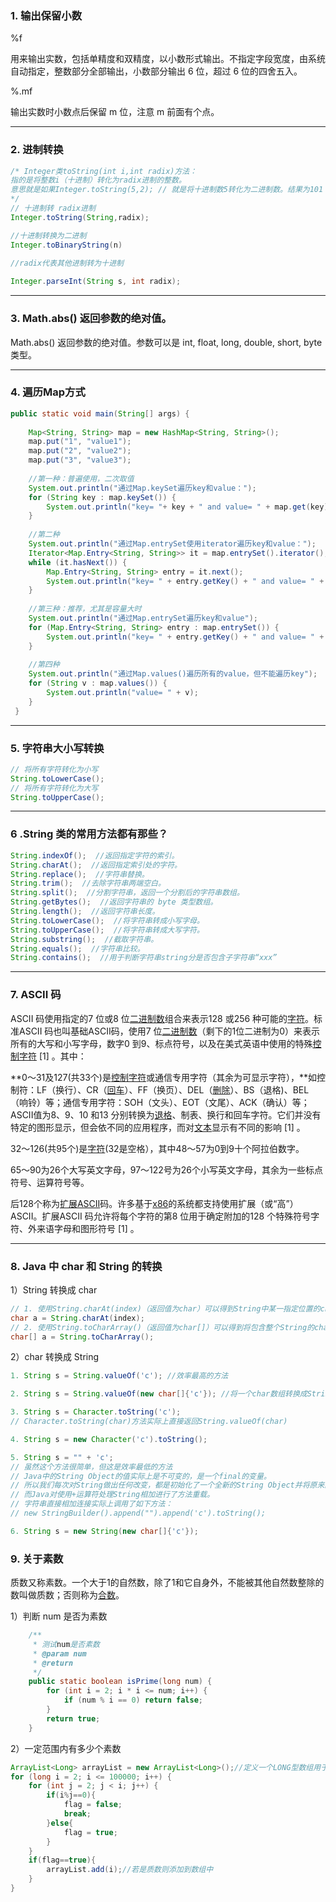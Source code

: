 ### 1. 输出保留小数

%f

用来输出实数，包括单精度和双精度，以小数形式输出。不指定字段宽度，由系统自动指定，整数部分全部输出，小数部分输出 6 位，超过 6 位的四舍五入。

%.mf

输出实数时小数点后保留 m 位，注意 m 前面有个点。

---

### 2. 进制转换

```java
/* Integer类toString(int i,int radix)方法：
指的是将整数i（十进制）转化为radix进制的整数。
意思就是如果Integer.toString(5,2); // 就是将十进制数5转化为二进制数。结果为101；
*/
// 十进制转 radix进制
Integer.toString(String,radix);

//十进制转换为二进制
Integer.toBinaryString(n)
    
//radix代表其他进制转为十进制

Integer.parseInt(String s, int radix);
```

---

### 3. Math.abs() 返回参数的绝对值。

Math.abs() 返回参数的绝对值。参数可以是 int, float, long, double, short, byte类型。

---

### 4. 遍历Map方式

```java
public static void main(String[] args) {
 
    Map<String, String> map = new HashMap<String, String>();
    map.put("1", "value1");
    map.put("2", "value2");
    map.put("3", "value3");
  
    //第一种：普遍使用，二次取值
    System.out.println("通过Map.keySet遍历key和value：");
    for (String key : map.keySet()) {
        System.out.println("key= "+ key + " and value= " + map.get(key));
    }
  
    //第二种
    System.out.println("通过Map.entrySet使用iterator遍历key和value：");
    Iterator<Map.Entry<String, String>> it = map.entrySet().iterator();
    while (it.hasNext()) {
        Map.Entry<String, String> entry = it.next();
        System.out.println("key= " + entry.getKey() + " and value= " + entry.getValue());
    }
  
    //第三种：推荐，尤其是容量大时
    System.out.println("通过Map.entrySet遍历key和value");
    for (Map.Entry<String, String> entry : map.entrySet()) {
        System.out.println("key= " + entry.getKey() + " and value= " + entry.getValue());
    }
 
    //第四种
    System.out.println("通过Map.values()遍历所有的value，但不能遍历key");
    for (String v : map.values()) {
        System.out.println("value= " + v);
    }
 }
```

---

### 5. 字符串大小写转换

```java
// 将所有字符转化为小写
String.toLowerCase();
// 将所有字符转化为大写
String.toUpperCase();
```

---

### 6 .String 类的常用方法都有那些？

```java
String.indexOf();  //返回指定字符的索引。
String.charAt();  //返回指定索引处的字符。
String.replace();  //字符串替换。
String.trim();  //去除字符串两端空白。
String.split();  //分割字符串，返回一个分割后的字符串数组。
String.getBytes();  //返回字符串的 byte 类型数组。
String.length();  //返回字符串长度。
String.toLowerCase();  //将字符串转成小写字母。
String.toUpperCase();  //将字符串转成大写字符。
String.substring();  //截取字符串。
String.equals();  //字符串比较。
String.contains();  //用于判断字符串string分是否包含子字符串“xxx”
```

---

### 7. ASCII 码

ASCII 码使用指定的7 位或8 位[二进制数](https://baike.baidu.com/item/二进制数)组合来表示128 或256 种可能的[字符](https://baike.baidu.com/item/字符)。标准ASCII 码也叫基础ASCII码，使用7 位[二进制数](https://baike.baidu.com/item/二进制数)（剩下的1位二进制为0）来表示所有的大写和小写字母，数字0 到9、标点符号，以及在美式英语中使用的特殊[控制字符](https://baike.baidu.com/item/控制字符) [1] 。其中：

**0～31及127(共33个)是[控制字符](https://baike.baidu.com/item/控制字符)或通信专用字符（其余为可显示字符），**如控制符：LF（换行）、CR（[回车](https://baike.baidu.com/item/回车)）、FF（换页）、DEL（[删除](https://baike.baidu.com/item/删除/13020275)）、BS（退格)、BEL（响铃）等；通信专用字符：SOH（文头）、EOT（文尾）、ACK（确认）等；ASCII值为8、9、10 和13 分别转换为[退格](https://baike.baidu.com/item/退格)、制表、换行和回车字符。它们并没有特定的图形显示，但会依不同的应用程序，而对[文本](https://baike.baidu.com/item/文本)显示有不同的影响 [1] 。

32～126(共95个)是[字符](https://baike.baidu.com/item/字符)(32是空格），其中48～57为0到9十个阿拉伯数字。

65～90为26个大写英文字母，97～122号为26个小写英文字母，其余为一些标点符号、运算符号等。

后128个称为[扩展ASCII](https://baike.baidu.com/item/扩展ASCII)码。许多基于[x86](https://baike.baidu.com/item/x86)的系统都支持使用扩展（或“高”）ASCII。扩展ASCII 码允许将每个字符的第8 位用于确定附加的128 个特殊符号字符、外来语字母和图形符号 [1] 。

---

### 8. Java 中 char 和 String 的转换

1）String 转换成 char

```java
// 1. 使用String.charAt(index)（返回值为char）可以得到String中某一指定位置的char。
char a = String.charAt(index);
// 2. 使用String.toCharArray()（返回值为char[]）可以得到将包含整个String的char数组。这样我们就能够使用从0开始的位置索引来访问string中的任意位置的元素。
char[] a = String.toCharArray();
```

2）char 转换成 String

```java
1. String s = String.valueOf('c'); //效率最高的方法

2. String s = String.valueOf(new char[]{'c'}); //将一个char数组转换成String

3. String s = Character.toString('c');
// Character.toString(char)方法实际上直接返回String.valueOf(char)

4. String s = new Character('c').toString();

5. String s = "" + 'c';
// 虽然这个方法很简单，但这是效率最低的方法
// Java中的String Object的值实际上是不可变的，是一个final的变量。
// 所以我们每次对String做出任何改变，都是初始化了一个全新的String Object并将原来的变量指向了这个新String。
// 而Java对使用+运算符处理String相加进行了方法重载。
// 字符串直接相加连接实际上调用了如下方法：
// new StringBuilder().append("").append('c').toString();

6. String s = new String(new char[]{'c'});
```

### 9. 关于素数

质数又称素数。一个大于1的自然数，除了1和它自身外，不能被其他自然数整除的数叫做质数；否则称为[合数](https://baike.baidu.com/item/合数/49186)。

1）判断 num 是否为素数

```java
	/**
     * 测试num是否素数
     * @param num
     * @return
     */
    public static boolean isPrime(long num) {
        for (int i = 2; i * i <= num; i++) {
            if (num % i == 0) return false;
        }
        return true;
    }
```

2）一定范围内有多少个素数

```java
ArrayList<Long> arrayList = new ArrayList<Long>();//定义一个LONG型数组用于存入质数
for (long i = 2; i <= 100000; i++) {
    for (int j = 2; j < i; j++) {
        if(i%j==0){
            flag = false;
            break;
        }else{
            flag = true;
        }
    }
    if(flag==true){
        arrayList.add(i);//若是质数则添加到数组中
    }
}
```

